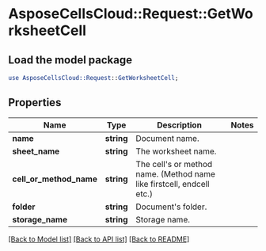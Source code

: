 # AsposeCellsCloud::Request::GetWorksheetCell 

## Load the model package
```perl
use AsposeCellsCloud::Request::GetWorksheetCell;
```

## Properties
Name | Type | Description | Notes
------------ | ------------- | ------------- | -------------
**name** | **string** | Document name. |
**sheet_name** | **string** | The worksheet name. |
**cell_or_method_name** | **string** | The cell's or method name. (Method name like firstcell, endcell etc.) |
**folder** | **string** | Document's folder. |
**storage_name** | **string** | Storage name. |  

[[Back to Model list]](../README.md#documentation-for-requests) [[Back to API list]](../README.md#documentation-for-api-endpoints) [[Back to README]](../README.md)

